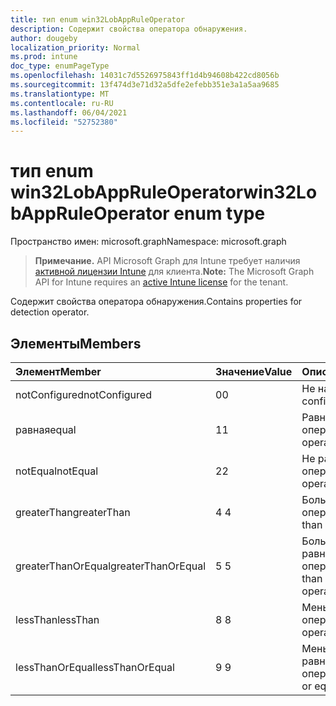 ```yaml
---
title: тип enum win32LobAppRuleOperator
description: Содержит свойства оператора обнаружения.
author: dougeby
localization_priority: Normal
ms.prod: intune
doc_type: enumPageType
ms.openlocfilehash: 14031c7d5526975843ff1d4b94608b422cd8056b
ms.sourcegitcommit: 13f474d3e71d32a5dfe2efebb351e3a1a5aa9685
ms.translationtype: MT
ms.contentlocale: ru-RU
ms.lasthandoff: 06/04/2021
ms.locfileid: "52752380"
---
```

# <a name="win32lobappruleoperator-enum-type"></a><span data-ttu-id="5d809-103">тип enum win32LobAppRuleOperator</span><span class="sxs-lookup"><span data-stu-id="5d809-103">win32LobAppRuleOperator enum type</span></span>

<span data-ttu-id="5d809-104">Пространство имен: microsoft.graph</span><span class="sxs-lookup"><span data-stu-id="5d809-104">Namespace: microsoft.graph</span></span>

> <span data-ttu-id="5d809-105">**Примечание.** API Microsoft Graph для Intune требует наличия [активной лицензии Intune](https://go.microsoft.com/fwlink/?linkid=839381) для клиента.</span><span class="sxs-lookup"><span data-stu-id="5d809-105">**Note:** The Microsoft Graph API for Intune requires an [active Intune license](https://go.microsoft.com/fwlink/?linkid=839381) for the tenant.</span></span>

<span data-ttu-id="5d809-106">Содержит свойства оператора обнаружения.</span><span class="sxs-lookup"><span data-stu-id="5d809-106">Contains properties for detection operator.</span></span>

## <a name="members"></a><span data-ttu-id="5d809-107">Элементы</span><span class="sxs-lookup"><span data-stu-id="5d809-107">Members</span></span>
|<span data-ttu-id="5d809-108">Элемент</span><span class="sxs-lookup"><span data-stu-id="5d809-108">Member</span></span>|<span data-ttu-id="5d809-109">Значение</span><span class="sxs-lookup"><span data-stu-id="5d809-109">Value</span></span>|<span data-ttu-id="5d809-110">Описание</span><span class="sxs-lookup"><span data-stu-id="5d809-110">Description</span></span>|
|:---|:---|:---|
|<span data-ttu-id="5d809-111">notConfigured</span><span class="sxs-lookup"><span data-stu-id="5d809-111">notConfigured</span></span>|<span data-ttu-id="5d809-112">0</span><span class="sxs-lookup"><span data-stu-id="5d809-112">0</span></span>|<span data-ttu-id="5d809-113">Не настроен.</span><span class="sxs-lookup"><span data-stu-id="5d809-113">Not configured.</span></span>|
|<span data-ttu-id="5d809-114">равная</span><span class="sxs-lookup"><span data-stu-id="5d809-114">equal</span></span>|<span data-ttu-id="5d809-115">1</span><span class="sxs-lookup"><span data-stu-id="5d809-115">1</span></span>|<span data-ttu-id="5d809-116">Равный оператор.</span><span class="sxs-lookup"><span data-stu-id="5d809-116">Equal operator.</span></span>|
|<span data-ttu-id="5d809-117">notEqual</span><span class="sxs-lookup"><span data-stu-id="5d809-117">notEqual</span></span>|<span data-ttu-id="5d809-118">2</span><span class="sxs-lookup"><span data-stu-id="5d809-118">2</span></span>|<span data-ttu-id="5d809-119">Не равный оператор.</span><span class="sxs-lookup"><span data-stu-id="5d809-119">Not equal operator.</span></span>|
|<span data-ttu-id="5d809-120">greaterThan</span><span class="sxs-lookup"><span data-stu-id="5d809-120">greaterThan</span></span>|<span data-ttu-id="5d809-121">4 </span><span class="sxs-lookup"><span data-stu-id="5d809-121">4</span></span>|<span data-ttu-id="5d809-122">Больше, чем оператор.</span><span class="sxs-lookup"><span data-stu-id="5d809-122">Greater than operator.</span></span>|
|<span data-ttu-id="5d809-123">greaterThanOrEqual</span><span class="sxs-lookup"><span data-stu-id="5d809-123">greaterThanOrEqual</span></span>|<span data-ttu-id="5d809-124">5 </span><span class="sxs-lookup"><span data-stu-id="5d809-124">5</span></span>|<span data-ttu-id="5d809-125">Больше или меньше равного оператора.</span><span class="sxs-lookup"><span data-stu-id="5d809-125">Greater than or equal operator.</span></span>|
|<span data-ttu-id="5d809-126">lessThan</span><span class="sxs-lookup"><span data-stu-id="5d809-126">lessThan</span></span>|<span data-ttu-id="5d809-127">8 </span><span class="sxs-lookup"><span data-stu-id="5d809-127">8</span></span>|<span data-ttu-id="5d809-128">Меньше, чем оператор.</span><span class="sxs-lookup"><span data-stu-id="5d809-128">Less than operator.</span></span>|
|<span data-ttu-id="5d809-129">lessThanOrEqual</span><span class="sxs-lookup"><span data-stu-id="5d809-129">lessThanOrEqual</span></span>|<span data-ttu-id="5d809-130">9 </span><span class="sxs-lookup"><span data-stu-id="5d809-130">9</span></span>|<span data-ttu-id="5d809-131">Меньше или меньше равного оператора.</span><span class="sxs-lookup"><span data-stu-id="5d809-131">Less than or equal operator.</span></span>|




